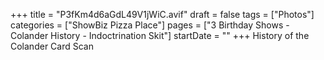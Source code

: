 +++
title = "P3fKm4d6aGdL49V1jWiC.avif"
draft = false
tags = ["Photos"]
categories = ["ShowBiz Pizza Place"]
pages = ["3 Birthday Shows - Colander History - Indoctrination Skit"]
startDate = ""
+++
History of the Colander Card Scan
